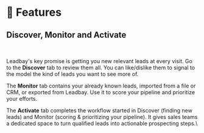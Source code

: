 # 🧬 Features

## Discover, Monitor and Activate

<figure><img src="../.gitbook/assets/Capture d’écran 2025-08-19 à 17.27.06.png" alt=""><figcaption></figcaption></figure>

Leadbay's key promise is getting you new relevant leads at every visit. Go to the **Discover** tab to review them all. You can like/dislike them to signal to the model the kind of leads you want to see more of.&#x20;

The **Monitor** tab contains your already known leads, imported from a file or CRM, or exported from Leadbay. Use it to score your pipeline and prioritize your efforts.

The **Activate** tab completes the workflow started in Discover (finding new leads) and Monitor (scoring & prioritizing your pipeline). It gives sales teams a dedicated space to turn qualified leads into actionable prospecting steps.\



